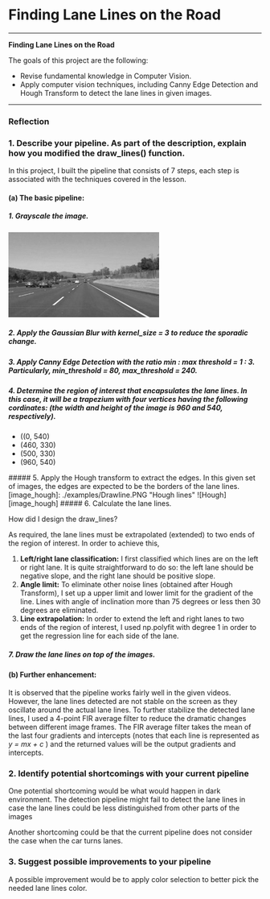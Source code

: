 # **Finding Lane Lines on the Road** 
---

**Finding Lane Lines on the Road**

The goals of this project are the following:
* Revise fundamental knowledge in Computer Vision.
* Apply computer vision techniques, including Canny Edge Detection and Hough Transform to detect the lane lines in given images.
---

### Reflection

### 1. Describe your pipeline. As part of the description, explain how you modified the draw_lines() function.

In this project, I built the pipeline that consists of 7 steps, each step is associated with the techniques covered in the lesson.

#### (a) The basic pipeline:

##### 1. Grayscale the image.
[image1]: ./examples/grayscale.jpg "Grayscale"
![Grayscale][image1]
##### 2.  Apply the Gaussian Blur with kernel_size = 3 to reduce the sporadic change.
##### 3.  Apply Canny Edge Detection with the ratio min : max threshold = 1 : 3. Particularly, min_threshold = 80, max_threshold = 240.
##### 4.  Determine the region of interest that encapsulates the lane lines. In this case, it will be a trapezium with four vertices having the following cordinates: (the width and height of the image is 960 and 540, respectively).      
<ul>
    <li>((0, 540)</li> 
    <li>(460, 330)</li>
    <li>(500, 330)</li>
    <li>(960, 540)</li>
</ul>
##### 5. Apply the Hough transform to extract the edges. In this given set of images, the edges are expected to be the borders of the lane lines. 
[image_hough]: ./examples/Drawline.PNG "Hough lines" 
![Hough][image_hough]
##### 6. Calculate the lane lines.
<p>How did I design the draw_lines?</p>
<p>As required, the lane lines must be extrapolated (extended) to two ends of the region of interest. In order to achieve this, </p>
<ol>
<li><b>Left/right lane classification:</b> I first classified which lines are on the left or right lane. It is quite straightforward to do so: the left lane should be negative slope, and the right lane should be positive slope.</li>
<li><b>Angle limit:</b> To eliminate other noise lines (obtained after Hough Transform), I set up a upper limit and lower limit for the gradient of the line. Lines with angle of inclination more than 75 degrees or less then 30 degrees are eliminated.</li>
<li><b>Line extrapolation:</b> In order to extend the left and right lanes to two ends of the region of interest, I used np.polyfit with degree 1 in order to get the regression line for each side of the lane.</li>
</ol>    

##### 7. Draw the lane lines on top of the images.

#### (b) Further enhancement:

It is observed that the pipeline works fairly well in the given videos. However, the lane lines detected are not stable on the screen as they oscillate around the actual lane lines. To further stabilize the detected lane lines, I used a 4-point FIR average filter to reduce the dramatic changes between different image frames. The FIR average filter takes the mean of the last four gradients and intercepts (notes that each line is represented as *y = mx + c* ) and the returned values will be the output gradients and intercepts. 

### 2. Identify potential shortcomings with your current pipeline


One potential shortcoming would be what would happen in dark environment. The detection pipeline might fail to detect the lane lines in case the lane lines could be less distinguished from other parts of the images 

Another shortcoming could be that the current pipeline does not consider the case when the car turns lanes.


### 3. Suggest possible improvements to your pipeline

A possible improvement would be to apply color selection to better pick the needed lane lines color.


